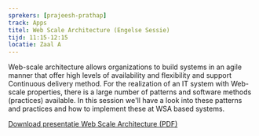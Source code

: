 ```yaml
---
sprekers: [prajeesh-prathap]
track: Apps
titel: Web Scale Architecture (Engelse Sessie)
tijd: 11:15-12:15
locatie: Zaal A
---
```

Web-scale architecture allows organizations to build systems in an agile manner that offer high levels of availability and flexibility and support Continuous delivery method. For the realization of an IT system with Web-scale properties, there is a large number of patterns and software methods (practices) available. In this session we'll have a look into these patterns and practices and how to implement these at WSA based systems.
<div class="well col-sm-12">

<a href="/assets/WebScaleArchitecturePrathap.pdf" target="_blank"><span class="btn btn-warning">Download presentatie Web Scale Architecture (PDF)</span></a>

&nbsp;

</div>


